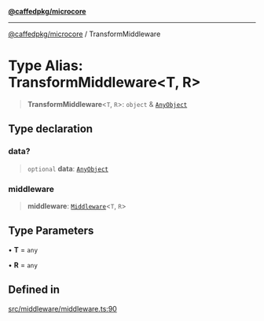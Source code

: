 [**@caffedpkg/microcore**](../README.md)

***

[@caffedpkg/microcore](../globals.md) / TransformMiddleware

# Type Alias: TransformMiddleware\<T, R\>

> **TransformMiddleware**\<`T`, `R`\>: `object` & [`AnyObject`](../interfaces/AnyObject.md)

## Type declaration

### data?

> `optional` **data**: [`AnyObject`](../interfaces/AnyObject.md)

### middleware

> **middleware**: [`Middleware`](Middleware.md)\<`T`, `R`\>

## Type Parameters

• **T** = `any`

• **R** = `any`

## Defined in

[src/middleware/middleware.ts:90](https://github.com/caffed/microcore/blob/3444f5042af4893783a848f270124aa74f8db032/src/middleware/middleware.ts#L90)
